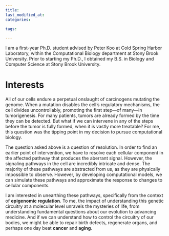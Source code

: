```yaml
---
title:
last_modified_at:
categories:

tags:

---
```


I am a first-year Ph.D. student advised by Peter Koo at Cold Spring Harbor Laboratory, within the Computational Biology department at Stony Brook University. Prior to starting my Ph.D., I obtained my B.S. in Biology and Computer Science at Stony Brook University.

# Interests
All of our cells endure a perpetual onslaught of carcinogens mutating the genome. When a mutation disables the cell’s regulatory mechanisms, the cell divides uncontrollably, promoting the first step—of many—in tumorigenesis. For many patients, tumors are already formed by the time they can be detected. But what if we can intervene in any of the steps before the tumor is fully formed, when it is vastly more treatable? For me, this question was the tipping point in my decision to pursue computational biology.

The question asked above is a question of resolution. In order to find an earlier point of intervention, we have to resolve each cellular component in the affected pathway that produces the aberrant signal. However, the signaling pathways in the cell are incredibly intricate and dense. The majority of these pathways are abstracted from us, as they are physically impossible to observe. However, by developing computational models, we can simulate these pathways and approximate the response to changes to cellular components.

I am interested in unearthing these pathways, specifically from the context of **epigenomic regulation**. To me, the impact of understanding this genetic circuitry at a molecular level unravels the mysteries of life, from understanding fundamental questions about our evolution to advancing medicine. And if we can understand how to control the circuitry of our bodies, we might be able to repair birth defects, regenerate organs, and perhaps one day beat **cancer** and **aging**.
